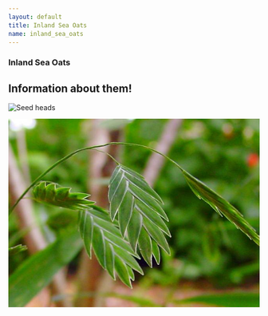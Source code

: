 ```yaml
---
layout: default
title: Inland Sea Oats
name: inland_sea_oats
---
```

### Inland Sea Oats

## Information about them!


![Seed heads](http://www.wildflower.org/image_archive/640x480/SS500/SS500_077.jpg)

![Inland Sea Oats seed heads](/assets/images/grasses/SS500_077.jpg)
